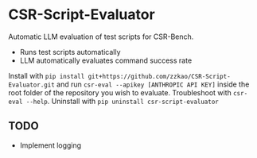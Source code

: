 # CSR-Script-Evaluator

Automatic LLM evaluation of test scripts for CSR-Bench. 
- Runs test scripts automatically
- LLM automatically evaluates command success rate

Install with `pip install git+https://github.com/zzkao/CSR-Script-Evaluator.git` and run `csr-eval --apikey [ANTHROPIC API KEY]` inside the root folder of the repository you wish to evaluate. Troubleshoot with `csr-eval --help`. Uninstall with `pip uninstall csr-script-evaluator`  

## TODO
- Implement logging